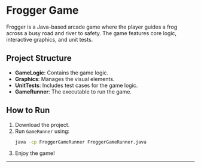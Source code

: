 # Frogger Game

Frogger is a Java-based arcade game where the player guides a frog across a busy road and river to safety. The game features core logic, interactive graphics, and unit tests.

## Project Structure
- **GameLogic**: Contains the game logic.
- **Graphics**: Manages the visual elements.
- **UnitTests**: Includes test cases for the game logic.
- **GameRunner**: The executable to run the game.

## How to Run
1. Download the project.
2. Run `GameRunner` using:
   ```bash
   java -cp FroggerGameRunner FroggerGameRunner.java
   ```
3. Enjoy the game!

---

